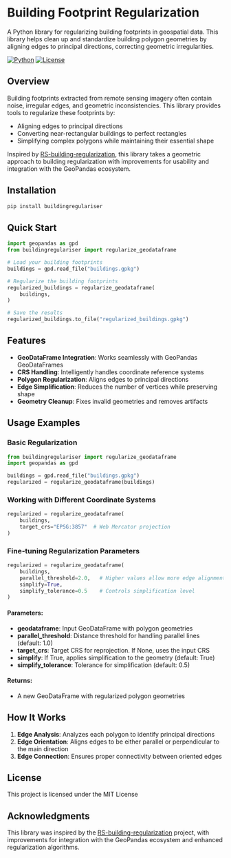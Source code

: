 # Building Footprint Regularization

A Python library for regularizing building footprints in geospatial data. This library helps clean up and standardize building polygon geometries by aligning edges to principal directions, correcting geometric irregularities.

[![Python](https://img.shields.io/badge/Python-3.7%2B-blue)]()
[![License](https://img.shields.io/badge/License-MIT-green)]()

## Overview

Building footprints extracted from remote sensing imagery often contain noise, irregular edges, and geometric inconsistencies. This library provides tools to regularize these footprints by:

- Aligning edges to principal directions
- Converting near-rectangular buildings to perfect rectangles
- Simplifying complex polygons while maintaining their essential shape

Inspired by [RS-building-regularization](https://github.com/niecongchong/RS-building-regularization), this library takes a geometric approach to building regularization with improvements for usability and integration with the GeoPandas ecosystem.

## Installation

```bash
pip install buildingregulariser
```

## Quick Start

```python
import geopandas as gpd
from buildingregulariser import regularize_geodataframe

# Load your building footprints
buildings = gpd.read_file("buildings.gpkg")

# Regularize the building footprints
regularized_buildings = regularize_geodataframe(
    buildings, 
)

# Save the results
regularized_buildings.to_file("regularized_buildings.gpkg")
```

## Features

- **GeoDataFrame Integration**: Works seamlessly with GeoPandas GeoDataFrames
- **CRS Handling**: Intelligently handles coordinate reference systems
- **Polygon Regularization**: Aligns edges to principal directions
- **Edge Simplification**: Reduces the number of vertices while preserving shape
- **Geometry Cleanup**: Fixes invalid geometries and removes artifacts

## Usage Examples

### Basic Regularization

```python
from buildingregulariser import regularize_geodataframe
import geopandas as gpd

buildings = gpd.read_file("buildings.gpkg")
regularized = regularize_geodataframe(buildings)
```

### Working with Different Coordinate Systems

```python
regularized = regularize_geodataframe(
    buildings,
    target_crs="EPSG:3857"  # Web Mercator projection
)
```

### Fine-tuning Regularization Parameters

```python
regularized = regularize_geodataframe(
    buildings,
    parallel_threshold=2.0,   # Higher values allow more edge alignment
    simplify=True,
    simplify_tolerance=0.5    # Controls simplification level
)
```

#### Parameters:

- **geodataframe**: Input GeoDataFrame with polygon geometries
- **parallel_threshold**: Distance threshold for handling parallel lines (default: 1.0)
- **target_crs**: Target CRS for reprojection. If None, uses the input CRS
- **simplify**: If True, applies simplification to the geometry (default: True)
- **simplify_tolerance**: Tolerance for simplification (default: 0.5)

#### Returns:

- A new GeoDataFrame with regularized polygon geometries

## How It Works

1. **Edge Analysis**: Analyzes each polygon to identify principal directions
2. **Edge Orientation**: Aligns edges to be either parallel or perpendicular to the main direction
3. **Edge Connection**: Ensures proper connectivity between oriented edges


## License

This project is licensed under the MIT License

## Acknowledgments

This library was inspired by the [RS-building-regularization](https://github.com/niecongchong/RS-building-regularization) project, with improvements for integration with the GeoPandas ecosystem and enhanced regularization algorithms.